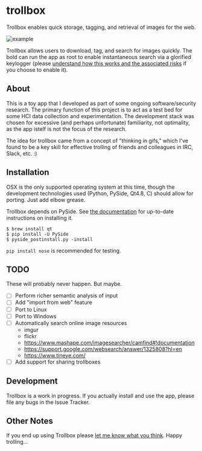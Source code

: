 # trollbox

Trollbox enables quick storage, tagging, and retrieval of images for the web. 

![example](https://raw.githubusercontent.com/jfoote/trollbox/master/trollbox/test/data/1/images/example.gif?token=AB-eizPbdrW2ZcP5atUXRQvQMvVYHwl9ks5UoxMYwA%3D%3D)

Trollbox allows users to download, tag, and search for images quickly. The bold can run the app as root to enable instantaneous search via a glorified keylogger (please [understand how this works and the associated risks](https://github.com/jfoote/trollbox/word_logger/__init__.py) if you choose to enable it).

## About

This is a toy app that I developed as part of some ongoing software/security research. The primary function of this project is to act as a test bed for some HCI data collection and experimentation. The development stack was chosen for excessive (and perhaps unfortunate) familiarity, not optimality, as the app istelf is not the focus of the research. 

The idea for trollbox came from a concept of "thinking in gifs," which I've found to be a key skill for effective trolling of friends and colleagues in IRC, Slack, etc. :) 

## Installation

OSX is the only supported operating system at this time, though the development technologies used (Python, PySide, Qt4.8, C) should allow for porting. Just add elbow grease.

Trollbox depends on PySide. See [the documentation](https://pypi.python.org/pypi/PySide) for up-to-date instructions on installing it.

```
$ brew install qt
$ pip install -U PySide
$ pyside_postinstall.py -install
```

`pip install nose` is recommended for testing.

## TODO

These will probably never happen. But maybe.

- [ ] Perform richer semantic analysis of input
- [ ] Add "import from web" feature
- [ ] Port to Linux
- [ ] Port to Windows
- [ ] Automatically search online image resources
    - imgur
    - flickr
    - https://www.mashape.com/imagesearcher/camfind#!documentation
    - https://support.google.com/websearch/answer/1325808?hl=en
    - https://www.tineye.com/
- [ ] Add support for sharing trollboxes

## Development

Trollbox is a work in progress. If you actually install and use the app, please file any bugs in the Issue Tracker.

## Other Notes

If you end up using Trollbox please [let me know what you think](mailto:jmfoote@loyola.edu). Happy trolling...

